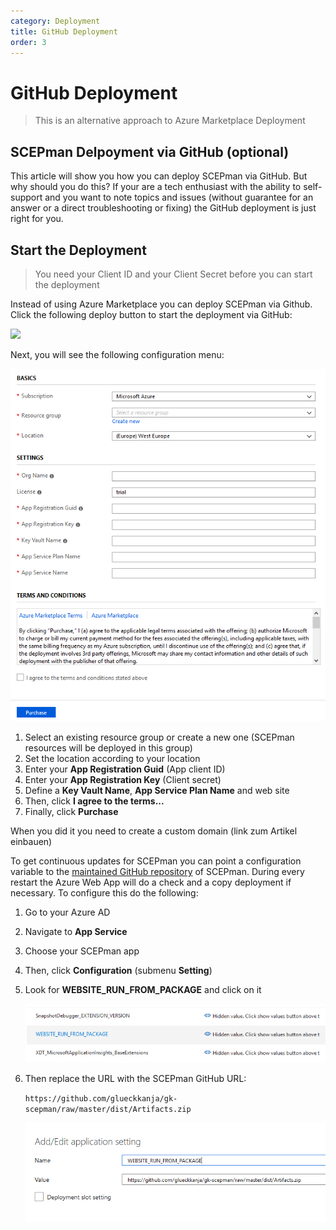 ```yaml
---
category: Deployment
title: GitHub Deployment
order: 3
---
```


# GitHub Deployment

> This is an alternative approach to Azure Marketplace Deployment

## SCEPman Delpoyment via GitHub \(optional\)

This article will show you how you can deploy SCEPman via GitHub. But why should you do this? If your are a tech enthusiast with the ability to self-support and you want to note topics and issues \(without guarantee for an answer or a direct troubleshooting or fixing\) the GitHub deployment is just right for you.

## Start the Deployment

> You need your Client ID and your Client Secret before you can start the deployment

Instead of using Azure Marketplace you can deploy SCEPman via Github. Click the following deploy button to start the deployment via GitHub:

 [![](http://azuredeploy.net/deploybutton.png)](https://portal.azure.com/#create/Microsoft.Template/uri/https%3A%2F%2Fraw.githubusercontent.com%2Fglueckkanja%2Fgk-scepman%2Fmaster%2Fazuredeploy.json)

Next, you will see the following configuration menu:

[![Deployment](../.gitbook/assets/scepman_optional1.png)](https://github.com/glueckkanja/gk-scepman-docs/tree/8dd5e83c3dd91576810d6a7f58bb173cb6cc9536/docs/media/scepman_optional1.png)

1. Select an existing resource group or create a new one \(SCEPman resources will be deployed in this group\)
2. Set the location according to your location
3. Enter your **App Registration Guid** \(App client ID\)
4. Enter your **App Registration Key** \(Client secret\)
5. Define a **Key Vault Name**, **App Service Plan Name** and web site
6. Then, click **I agree to the terms...**
7. Finally, click **Purchase**

When you did it you need to create a custom domain \(link zum Artikel einbauen\)

To get continuous updates for SCEPman you can point a configuration variable to the [maintained GitHub repository](https://github.com/glueckkanja/gk-scepman) of SCEPman. During every restart the Azure Web App will do a check and a copy deployment if necessary. To configure this do the following:

1. Go to your Azure AD
2. Navigate to **App Service**
3. Choose your SCEPman app
4. Then, click **Configuration** \(submenu **Setting**\)
5. Look for **WEBSITE\_RUN\_FROM\_PACKAGE** and click on it

   [![website\_run\_from\_package](../.gitbook/assets/scepman_optional2.png)](https://github.com/glueckkanja/gk-scepman-docs/tree/8dd5e83c3dd91576810d6a7f58bb173cb6cc9536/docs/media/scepman_optional2.png)

6. Then replace the URL with the SCEPman GitHub URL:  

   `https://github.com/glueckkanja/gk-scepman/raw/master/dist/Artifacts.zip`  

   [![GitHubURL](../.gitbook/assets/scepman_optional3.png)](https://github.com/glueckkanja/gk-scepman-docs/tree/8dd5e83c3dd91576810d6a7f58bb173cb6cc9536/docs/media/scepman_optional3.png)

